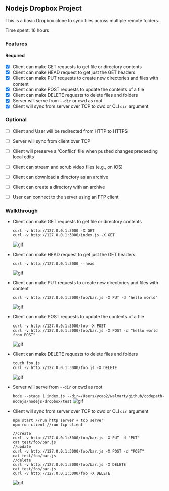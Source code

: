 ## Nodejs Dropbox Project

This is a basic Dropbox clone to sync files across multiple remote folders.

Time spent: 16 hours

### Features

#### Required

- [x] Client can make GET requests to get file or directory contents
- [x] Client can make HEAD request to get just the GET headers 
- [x] Client can make PUT requests to create new directories and files with content
- [x] Client can make POST requests to update the contents of a file
- [x] Client can make DELETE requests to delete files and folders
- [x] Server will serve from `--dir` or cwd as root
- [x] Client will sync from server over TCP to cwd or CLI `dir` argument

### Optional

- [ ] Client and User will be redirected from HTTP to HTTPS
- [ ] Server will sync from client over TCP
- [ ] Client will preserve a 'Conflict' file when pushed changes preceeding local edits
- [ ] Client can stream and scrub video files (e.g., on iOS)
- [ ] Client can download a directory as an archive
- [ ] Client can create a directory with an archive
- [ ] User can connect to the server using an FTP client


### Walkthrough

- Client can make GET requests to get file or directory contents
  
  ```
  curl -v http://127.0.0.1:3000 -X GET
  curl -v http://127.0.0.1:3000/index.js -X GET
  ```
  
  ![gif](https://github.com/yidea/nodejs-dropbox/blob/master/gif/get.gif)
  
- Client can make HEAD request to get just the GET headers
 
  `curl -v http://127.0.0.1:3000 --head`
  
  ![gif](https://github.com/yidea/nodejs-dropbox/blob/master/gif/head.gif)
  
- Client can make PUT requests to create new directories and files with content

  ```
  curl -v http://127.0.0.1:3000/foo/bar.js -X PUT -d "hello world"
  ```
  
  ![gif](https://github.com/yidea/nodejs-dropbox/blob/master/gif/put.gif)
  
- Client can make POST requests to update the contents of a file

  ```
  curl -v http://127.0.0.1:3000/foo -X POST
  curl -v http://127.0.0.1:3000/foo/bar.js -X POST -d "hello world from POST"
  ```
  
  ![gif](https://github.com/yidea/nodejs-dropbox/blob/master/gif/post.gif)
    
- Client can make DELETE requests to delete files and folders

  ```
  touch foo.js
  curl -v http://127.0.0.1:3000/foo.js -X DELETE
  ```
  
  ![gif](https://github.com/yidea/nodejs-dropbox/blob/master/gif/delete.gif)
  
- Server will serve from `--dir` or cwd as root

  `bode --stage 1 index.js --dir=/Users/ycao2/walmart/github/codepath-nodejs/nodejs-dropbox/test`
  ![gif](https://github.com/yidea/nodejs-dropbox/blob/master/gif/dir.gif)
  
- Client will sync from server over TCP to cwd or CLI `dir` argument

  ```
  npm start //run http server + tcp server
  npm run client //run tcp client
  ```

  ```
  //create
  curl -v http://127.0.0.1:3000/foo/bar.js -X PUT -d "PUT"
  cat test/foo/bar.js
  //update
  curl -v http://127.0.0.1:3000/foo/bar.js -X POST -d "POST"
  cat test/foo/bar.js
  //delete
  curl -v http://127.0.0.1:3000/foo/bar.js -X DELETE
  cat test/foo/bar.js
  curl -v http://127.0.0.1:3000/foo -X DELETE
  ```

  ![gif](https://github.com/yidea/nodejs-dropbox/blob/master/gif/tcp.gif)  
